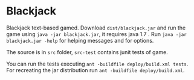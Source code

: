 Blackjack
=========

Blackjack text-based gamed. Download `dist/blackjack.jar` and run the game using `java -jar blackjack.jar`, it requires java 1.7 . Run `java -jar blackjack.jar -help` for helping messages and for options.

The source is in `src` folder, `src-test` contains junit tests of game.

You can run the tests executing `ant -buildfile deploy/build.xml tests`.
For recreating the jar distribution run `ant -buildfile deploy/build.xml`.
